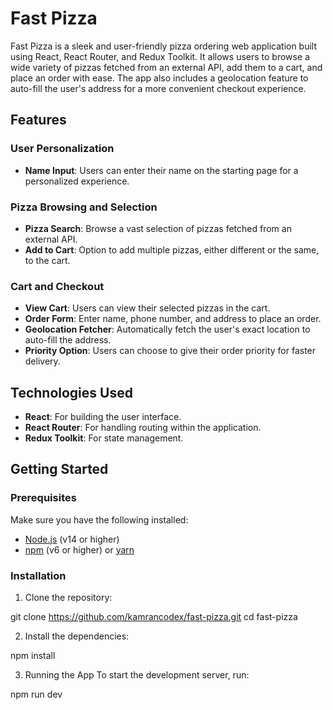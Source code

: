 # Fast Pizza

Fast Pizza is a sleek and user-friendly pizza ordering web application built using React, React Router, and Redux Toolkit. It allows users to browse a wide variety of pizzas fetched from an external API, add them to a cart, and place an order with ease. The app also includes a geolocation feature to auto-fill the user's address for a more convenient checkout experience.

## Features

### User Personalization

- **Name Input**: Users can enter their name on the starting page for a personalized experience.

### Pizza Browsing and Selection

- **Pizza Search**: Browse a vast selection of pizzas fetched from an external API.
- **Add to Cart**: Option to add multiple pizzas, either different or the same, to the cart.

### Cart and Checkout

- **View Cart**: Users can view their selected pizzas in the cart.
- **Order Form**: Enter name, phone number, and address to place an order.
- **Geolocation Fetcher**: Automatically fetch the user's exact location to auto-fill the address.
- **Priority Option**: Users can choose to give their order priority for faster delivery.

## Technologies Used

- **React**: For building the user interface.
- **React Router**: For handling routing within the application.
- **Redux Toolkit**: For state management.

## Getting Started

### Prerequisites

Make sure you have the following installed:

- [Node.js](https://nodejs.org/) (v14 or higher)
- [npm](https://www.npmjs.com/) (v6 or higher) or [yarn](https://yarnpkg.com/)

### Installation

1. Clone the repository:

git clone https://github.com/kamrancodex/fast-pizza.git
cd fast-pizza

2. Install the dependencies:

npm install

3. Running the App
   To start the development server, run:

npm run dev
